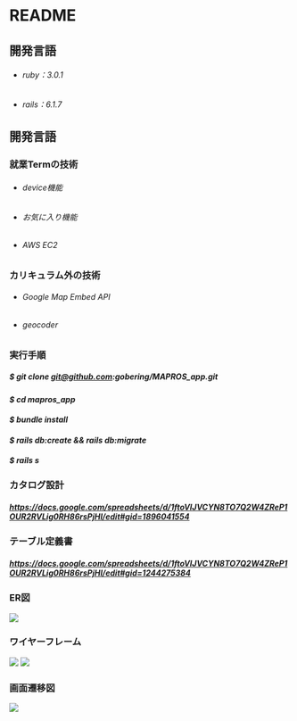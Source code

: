 # README

## 開発言語

- ###### ruby：3.0.1 
- ###### rails：6.1.7

## 開発言語

### 就業Termの技術
- ###### device機能
- ###### お気に入り機能
- ###### AWS EC2

### カリキュラム外の技術

- ###### Google Map Embed API
- ###### geocoder

### 実行手順

##### _$ git clone git@github.com:gobering/MAPROS_app.git_

####  _$ cd mapros_app_

#### _$ bundle install_

#### _$ rails db:create && rails db:migrate_  

#### _$ rails s_

### カタログ設計

##### https://docs.google.com/spreadsheets/d/1ftoVIJVCYN8TO7Q2W4ZReP1OUR2RVLig0RH86rsPjHI/edit#gid=1896041554

### テーブル定義書

##### https://docs.google.com/spreadsheets/d/1ftoVIJVCYN8TO7Q2W4ZReP1OUR2RVLig0RH86rsPjHI/edit#gid=1244275384

### ER図

![](https://i.imgur.com/08S7JF0.png)



### ワイヤーフレーム

![](https://i.imgur.com/AL4ZY6w.png)
![](https://i.imgur.com/mVrBCkI.png)



### 画面遷移図

![](https://i.imgur.com/A8pkRSB.png)
